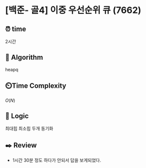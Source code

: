 # [백준- 골4] 이중 우선순위 큐 (7662)
 
## ⏰  **time**
2시간

## :pushpin: **Algorithm**
heapq

## ⏲️**Time Complexity**

$O(N)$

## :round_pushpin: **Logic**
최대힙 최소힙 두개 동기화

## :black_nib: **Review**
- 1시간 30분 정도 하다가 안되서 답을 보게되었다.
